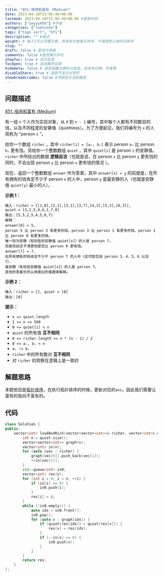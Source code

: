 ```yaml
---
title: "851.喧闹和富有 (Medium)"
date: 2023-04-10T15:06:46+08:00
lastmod: 2023-04-10T15:06:46+08:00 #更新时间
authors: ["zwyyy456"] #作者
categories: ["leetcode"]
tags: ["topo sort", "bfs"]
description: "" #描述
weight: # 输入1可以顶置文章，用来给文章展示排序，不填就默认按时间排序
slug: ""
draft: false # 是否为草稿
comments: false #是否展示评论
showToc: true # 显示目录
TocOpen: true # 自动展开目录
hidemeta: false # 是否隐藏文章的元信息，如发布日期、作者等
disableShare: true # 底部不显示分享栏
showbreadcrumbs: false #顶部显示当前路径
---
```

## 问题描述
[851. 喧闹和富有 (Medium)](https://leetcode.cn/problems/loud-and-rich/)

有一组 `n` 个人作为实验对象，从 `0` 到 `n - 1`
编号，其中每个人都有不同数目的钱，以及不同程度的安静值（quietness）。为了方便起见，我们将编号为 `x`
的人简称为 "person `x` "。

给你一个数组 `richer` ，其中 `richer[i] = [aᵢ, bᵢ]` 表示 person `aᵢ` 比
person `bᵢ` 更有钱。另给你一个整数数组 `quiet` ，其中 `quiet[i]` 是 person
`i` 的安静值。 `richer` 中所给出的数据 **逻辑自洽**（也就是说，在 person `x` 比
person `y` 更有钱的同时，不会出现 person `y` 比 person `x` 更有钱的情况 ）。

现在，返回一个整数数组 `answer` 作为答案，其中 `answer[x] = y`
的前提是，在所有拥有的钱肯定不少于 person `x` 的人中，person `y` 是最安静的人（也就是安静值
`quiet[y]` 最小的人）。

**示例 1：**

```
输入：richer = [[1,0],[2,1],[3,1],[3,7],[4,3],[5,3],[6,3]],
quiet = [3,2,5,4,6,1,7,0]
输出：[5,5,2,5,4,5,6,7]
解释：
answer[0] = 5，
person 5 比 person 3 有更多的钱，person 3 比 person 1 有更多的钱，person 1
比 person 0 有更多的钱。
唯一较为安静（有较低的安静值 quiet[x]）的人是 person 7，
但是目前还不清楚他是否比 person 0 更有钱。
answer[7] = 7，
在所有拥有的钱肯定不少于 person 7 的人中（这可能包括 person 3，4，5，6 以及 7），
最安静（有较低安静值 quiet[x]）的人是 person 7。
其他的答案也可以用类似的推理来解释。

```

**示例 2：**

```
输入：richer = [], quiet = [0]
输出：[0]

```

**提示：**

- `n == quiet.length`
- `1 <= n <= 500`
- `0 <= quiet[i] < n`
- `quiet` 的所有值 **互不相同**
- `0 <= richer.length <= n * (n - 1) / 2`
- `0 <= aᵢ, bᵢ < n`
- `aᵢ != bᵢ`
- `richer` 中的所有数对 **互不相同**
- 对 `richer` 的观察在逻辑上是一致的

## 解题思路
本题依旧是[拓扑排序](https://blog.zwyyy456.tech/zh/posts/tech/topo-sort/)，在执行拓扑排序的时候，更新对应的`ans`，因此我们需要让富有的指向不富有的。

## 代码
```cpp
class Solution {
public:
    vector<int> loudAndRich(vector<vector<int>>& richer, vector<int>& quiet) {
        int n = quiet.size();
        vector<vector<int>> graph(n);
        vector<int> in(n);
        for (auto &vec : richer) {
            graph[vec[0]].push_back(vec[1]);
            ++in[vec[1]];
        }
        std::queue<int> in0;
        vector<int> res(n);
        for (int i = 0; i < n; ++i) {
            if (in[i] == 0) {
                in0.push(i);
            }
            res[i] = i;
        }
        while (!in0.empty()) {
            auto idx = in0.front();
            in0.pop();
            for (auto v : graph[idx]) {
                if (quiet[res[idx]] < quiet[res[v]]) {
                    res[v] = res[idx];
                }
                if (--in[v] == 0) {
                    in0.push(v);
                }
            }
        }
        return res;
    }
};
```
